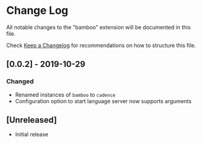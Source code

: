 # Change Log

All notable changes to the "bamboo" extension will be documented in this file.

Check [Keep a Changelog](http://keepachangelog.com/) for recommendations on how to structure this file.

## [0.0.2] - 2019-10-29
### Changed
- Renamed instances of `bamboo` to `cadence`
- Configuration option to start language server now supports arguments

## [Unreleased]

- Initial release